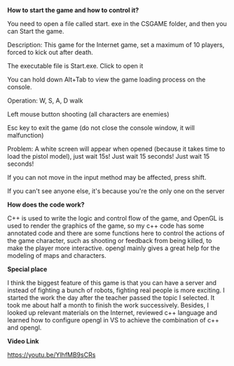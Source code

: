 ﻿**How to start the game and how to control it?**

You need to open a file called start. exe in the CSGAME folder, and then you can Start the game.

Description: This game for the Internet game, set a maximum of 10 players, forced to kick out after death.

The executable file is Start.exe. Click to open it

You can hold down Alt+Tab to view the game loading process on the console.

Operation: W, S, A, D walk

Left mouse button shooting (all characters are enemies)

Esc key to exit the game (do not close the console window, it will malfunction)

Problem: A white screen will appear when opened (because it takes time to load the pistol model), just wait 15s! Just wait 15 seconds! Just wait 15 seconds!

If you can not move in the input method may be affected, press shift.

If you can't see anyone else, it's because you're the only one on the server

**How does the code work?**

C++ is used to write the logic and control flow of the game, and OpenGL is used to render the graphics of the game, so my c++ code has some annotated code and there are some functions here to control the actions of the game character, such as shooting or feedback from being killed, to make the player more interactive. opengl mainly gives a great help for the modeling of maps and characters.

**Special place**

I think the biggest feature of this game is that you can have a server and instead of fighting a bunch of robots, fighting real people is more exciting. I started the work the day after the teacher passed the topic I selected. It took me about half a month to finish the work successively. Besides, I looked up relevant materials on the Internet, reviewed c++ language and learned how to configure opengl in VS to achieve the combination of c++ and opengl.

**Video Link**

https://youtu.be/YlhfMB9sCRs

